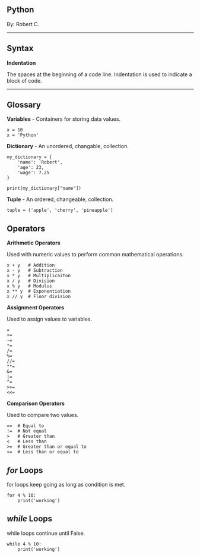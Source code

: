 ## **Python**

By: Robert C.
***

## Syntax
**Indentation**

The spaces at the beginning of a code line.  Indentation is used to indicate a block of code.
***

## Glossary
**Variables** - Containers for storing data values.
```
x = 10
x = 'Python'
```
**Dictionary** - An unordered, changable, collection.
```
my_dictionary = {
    'name': 'Robert',
    'age': 23,
    'wage': 7.25
}
```
```
print(my_dictionary["name"])
```

**Tuple** - An ordered, changeable, collection.
```
tuple = ('apple', 'cherry', 'pineapple')
```

## Operators
**Arithmetic Operators**

Used with numeric values to perform common mathematical operations.
```
x + y   # Addition
x - y   # Subtraction
x * y   # Multiplicaiton
x / y   # Division
x % y   # Modulus
x ** y  # Exponentiation
x // y  # Floor division
```

**Assignment Operators**

Used to assign values to variables.
```
=
+=
-=
*=
/=
%=
//=
**=
&=
|=
^=
>>=
<<=
```

**Comparison Operators**

Used to compare two values.
```
==  # Equal to
!=  # Not equal
>   # Greater than
<   # Less than
>=  # Greater than or equal to
<=  # Less than or equal to
```

## _for_ Loops

for loops keep going as long as condition is met.

```
for 4 % 10:
    print('working')
```

## _while_ Loops

while loops continue until False.

```
while 4 % 10:
    print('working')
```